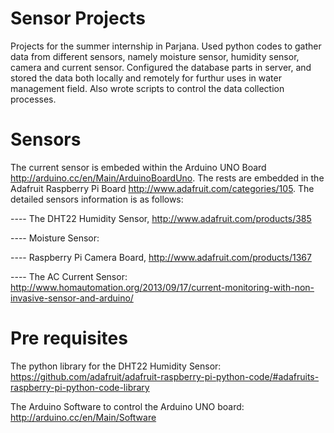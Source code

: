 Sensor Projects
================================================

Projects for the summer internship in Parjana. Used python codes to gather data from different sensors, namely moisture sensor, humidity sensor, camera and current sensor. Configured the database parts in server, and stored the data both locally and remotely for furthur uses in water management field. Also wrote scripts to control the data collection processes.


Sensors
================================================
The current sensor is embeded within the Arduino UNO Board http://arduino.cc/en/Main/ArduinoBoardUno. The rests are embedded in the Adafruit Raspberry Pi Board http://www.adafruit.com/categories/105. The detailed sensors information is as follows:


---- The DHT22 Humidity Sensor, http://www.adafruit.com/products/385

---- Moisture Sensor:

---- Raspberry Pi Camera Board, http://www.adafruit.com/products/1367

---- The AC Current Sensor: http://www.homautomation.org/2013/09/17/current-monitoring-with-non-invasive-sensor-and-arduino/

Pre requisites
================================================
The python library for the DHT22 Humidity Sensor:
https://github.com/adafruit/adafruit-raspberry-pi-python-code/#adafruits-raspberry-pi-python-code-library

The Arduino Software to control the Arduino UNO board:
http://arduino.cc/en/Main/Software
